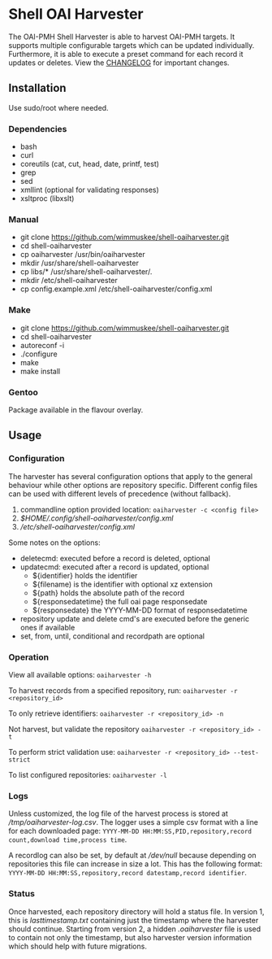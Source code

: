# Shell OAI Harvester
The OAI-PMH Shell Harvester is able to harvest OAI-PMH targets. It supports multiple configurable targets which can be updated individually. Furthermore, it is able to execute a preset command for each record it updates or deletes.
View the [CHANGELOG](CHANGELOG.md) for important changes.

## Installation
Use sudo/root where needed.

### Dependencies
 - bash
 - curl
 - coreutils (cat, cut, head, date, printf, test)
 - grep
 - sed
 - xmllint (optional for validating responses)
 - xsltproc (libxslt)

### Manual
 - git clone https://github.com/wimmuskee/shell-oaiharvester.git
 - cd shell-oaiharvester
 - cp oaiharvester /usr/bin/oaiharvester
 - mkdir /usr/share/shell-oaiharvester
 - cp libs/* /usr/share/shell-oaiharvester/.
 - mkdir /etc/shell-oaiharvester
 - cp config.example.xml /etc/shell-oaiharvester/config.xml

### Make
 - git clone https://github.com/wimmuskee/shell-oaiharvester.git
 - cd shell-oaiharvester
 - autoreconf -i
 - ./configure
 - make
 - make install

### Gentoo
Package available in the flavour overlay.

## Usage

### Configuration
The harvester has several configuration options that apply to the general behaviour while other options are repository specific.
Different config files can be used with different levels of precedence (without fallback).
1. commandline option provided location: `oaiharvester -c <config file>`
2. *$HOME/.config/shell-oaiharvester/config.xml*
3. */etc/shell-oaiharvester/config.xml*

Some notes on the options:
 - deletecmd: executed before a record is deleted, optional
 - updatecmd: executed after a record is updated, optional
   - ${identifier} holds the identifier
   - ${filename) is the identifier with optional xz extension
   - ${path} holds the absolute path of the record
   - ${responsedatetime} the full oai page responsedate
   - ${responsedate} the YYYY-MM-DD format of responsedatetime
 - repository update and delete cmd's are executed before the generic ones if available
 - set, from, until, conditional and recordpath are optional

### Operation
View all available options:
```oaiharvester -h```

To harvest records from a specified repository, run:
```oaiharvester -r <repository_id>```

To only retrieve identifiers:
```oaiharvester -r <repository_id> -n```

Not harvest, but validate the repository
```oaiharvester -r <repository_id> -t```

To perform strict validation use:
```oaiharvester -r <repository_id> --test-strict```

To list configured repositories:
```oaiharvester -l```

### Logs
Unless customized, the log file of the harvest process is stored at */tmp/oaiharvester-log.csv*. The logger uses a simple csv format with a line for each downloaded page:
```YYYY-MM-DD HH:MM:SS,PID,repository,record count,download time,process time```.

A recordlog can also be set, by default at */dev/null* because depending on repositories this file can increase in size a lot. This has the following format:
```YYYY-MM-DD HH:MM:SS,repository,record datestamp,record identifier```.

### Status
Once harvested, each repository directory will hold a status file. In version 1, this is *lasttimestamp.txt* containing just the timestamp where the harvester should continue.
Starting from version 2, a hidden *.oaiharvester* file is used to contain not only the timestamp, but also harvester version information which should help with future migrations.
